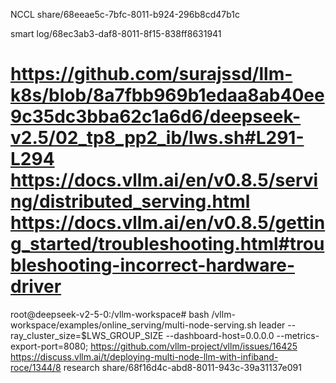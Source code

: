 NCCL share/68eeae5c-7bfc-8011-b924-296b8cd47b1c

smart log/68ec3ab3-daf8-8011-8f15-838ff8631941

https://github.com/surajssd/llm-k8s/blob/8a7fbb969b1edaa8ab40ee9c35dc3bba62c1a6d6/deepseek-v2.5/02_tp8_pp2_ib/lws.sh#L291-L294
https://docs.vllm.ai/en/v0.8.5/serving/distributed_serving.html
https://docs.vllm.ai/en/v0.8.5/getting_started/troubleshooting.html#troubleshooting-incorrect-hardware-driver
=============
root@deepseek-v2-5-0:/vllm-workspace# bash /vllm-workspace/examples/online_serving/multi-node-serving.sh leader --ray_cluster_size=$LWS_GROUP_SIZE --dashboard-host=0.0.0.0 --metrics-export-port=8080;
https://github.com/vllm-project/vllm/issues/16425
https://discuss.vllm.ai/t/deploying-multi-node-llm-with-infiband-roce/1344/8
research share/68f16d4c-abd8-8011-943c-39a31137e091
